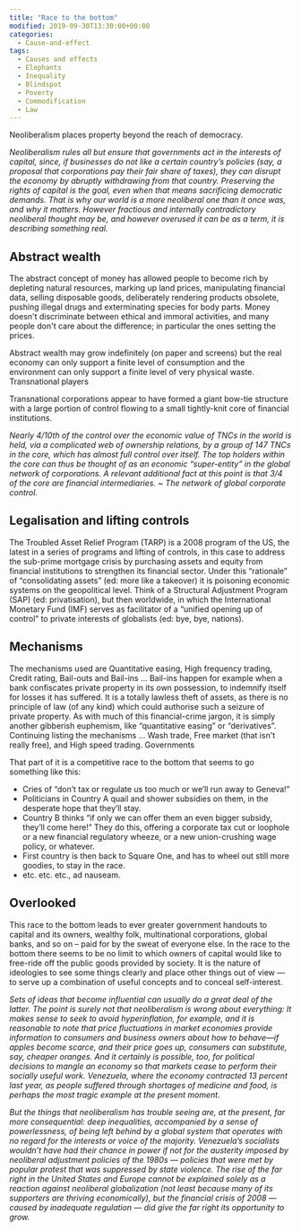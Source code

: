 ```yaml
---
title: "Race to the bottom"
modified: 2019-09-30T13:30:00+00:00
categories:
  - Cause-and-effect
tags:
  - Causes and effects
  - Elephants
  - Inequality
  - Blindspot
  - Poverty
  - Commodification
  - Law
---
```


Neoliberalism places property beyond the reach of democracy.

_Neoliberalism rules all but ensure that governments act in the interests of capital, since, if businesses do not like a certain country’s policies (say, a proposal that corporations pay their fair share of taxes), they can disrupt the economy by abruptly withdrawing from that country. Preserving the rights of capital is the goal, even when that means sacrificing democratic demands. That is why our world is a more neoliberal one than it once was, and why it matters. However fractious and internally contradictory neoliberal thought may be, and however overused it can be as a term, it is describing something real._

## Abstract wealth

The abstract concept of money has allowed people to become rich by depleting natural resources, marking up land prices, manipulating financial data, selling disposable goods, deliberately rendering products obsolete, pushing illegal drugs and exterminating species for body parts. Money doesn't discriminate between ethical and immoral activities, and many people don't care about the difference; in particular the ones setting the prices.

Abstract wealth may grow indefinitely (on paper and screens) but the real economy can only support a finite level of consumption and the environment can only support a finite level of very physical waste.
Transnational players

Transnational corporations appear to have formed a giant bow-tie structure with a large portion of control flowing to a small tightly-knit core of financial institutions.

_Nearly 4/10th of the control over the economic value of TNCs in the world is held, via a complicated web of ownership relations, by a group of 147 TNCs in the core, which has almost full control over itself. The top holders within the core can thus be thought of as an economic “super-entity” in the global network of corporations. A relevant additional fact at this point is that 3/4 of the core are financial intermediaries. ~ The network of global corporate control._

## Legalisation and lifting controls

The Troubled Asset Relief Program (TARP) is a 2008 program of the US, the latest in a series of programs and lifting of controls, in this case to address the sub-prime mortgage crisis by purchasing assets and equity from financial institutions to strengthen its financial sector. Under this “rationale” of “consolidating assets” (ed: more like a takeover) it is poisoning economic systems on the geopolitical level. Think of a Structural Adjustment Program (SAP) (ed: privatisation), but then worldwide, in which the International Monetary Fund (IMF) serves as facilitator of a “unified opening up of control” to private interests of globalists (ed: bye, bye, nations).

## Mechanisms

The mechanisms used are Quantitative easing, High frequency trading, Credit rating, Bail-outs and Bail-ins … Bail-ins happen for example when a bank confiscates private property in its own possession, to indemnify itself for losses it has suffered. It is a totally lawless theft of assets, as there is no principle of law (of any kind) which could authorise such a seizure of private property. As with much of this financial-crime jargon, it is simply another gibberish euphemism, like “quantitative easing” or “derivatives”. Continuing listing the mechanisms … Wash trade, Free market (that isn't really free), and High speed trading.
Governments

That part of it is a competitive race to the bottom that seems to go something like this:

* Cries of “don’t tax or regulate us too much or we’ll run away to Geneva!”
* Politicians in Country A quail and shower subsidies on them, in the desperate hope that they’ll stay.
* Country B thinks “if only we can offer them an even bigger subsidy, they’ll come here!” They do this, offering a corporate tax cut or loophole or a new financial regulatory wheeze, or a new union-crushing wage policy, or whatever.
* First country is then back to Square One, and has to wheel out still more goodies, to stay in the race.
* etc. etc. etc., ad nauseam.

## Overlooked

This race to the bottom leads to ever greater government handouts to capital and its owners, wealthy folk, multinational corporations, global banks, and so on – paid for by the sweat of everyone else. In the race to the bottom there seems to be no limit to which owners of capital would like to free-ride off the public goods provided by society. It is the nature of ideologies to see some things clearly and place other things out of view — to serve up a combination of useful concepts and to conceal self-interest.

_Sets of ideas that become influential can usually do a great deal of the latter. The point is surely not that neoliberalism is wrong about everything: It makes sense to seek to avoid hyperinflation, for example, and it is reasonable to note that price fluctuations in market economies provide information to consumers and business owners about how to behave—if apples become scarce, and their price goes up, consumers can substitute, say, cheaper oranges. And it certainly is possible, too, for political decisions to mangle an economy so that markets cease to perform their socially useful work. Venezuela, where the economy contracted 13 percent last year, as people suffered through shortages of medicine and food, is perhaps the most tragic example at the present moment._

_But the things that neoliberalism has trouble seeing are, at the present, far more consequential: deep inequalities, accompanied by a sense of powerlessness, of being left behind by a global system that operates with no regard for the interests or voice of the majority. Venezuela’s socialists wouldn’t have had their chance in power if not for the austerity imposed by neoliberal adjustment policies of the 1980s — policies that were met by popular protest that was suppressed by state violence. The rise of the far right in the United States and Europe cannot be explained solely as a reaction against neoliberal globalization (not least because many of its supporters are thriving economically), but the financial crisis of 2008 — caused by inadequate regulation — did give the far right its opportunity to grow._
